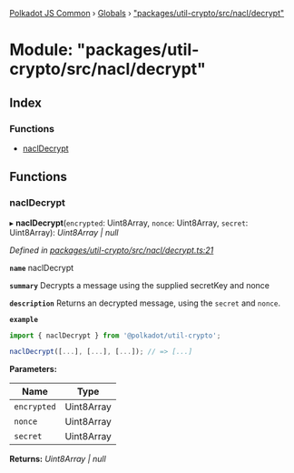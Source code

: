 [Polkadot JS Common](../README.md) › [Globals](../globals.md) › ["packages/util-crypto/src/nacl/decrypt"](_packages_util_crypto_src_nacl_decrypt_.md)

# Module: "packages/util-crypto/src/nacl/decrypt"

## Index

### Functions

* [naclDecrypt](_packages_util_crypto_src_nacl_decrypt_.md#nacldecrypt)

## Functions

###  naclDecrypt

▸ **naclDecrypt**(`encrypted`: Uint8Array, `nonce`: Uint8Array, `secret`: Uint8Array): *Uint8Array | null*

*Defined in [packages/util-crypto/src/nacl/decrypt.ts:21](https://github.com/polkadot-js/common/blob/37d1bcb6e/packages/util-crypto/src/nacl/decrypt.ts#L21)*

**`name`** naclDecrypt

**`summary`** Decrypts a message using the supplied secretKey and nonce

**`description`** 
Returns an decrypted message, using the `secret` and `nonce`.

**`example`** 
<BR>

```javascript
import { naclDecrypt } from '@polkadot/util-crypto';

naclDecrypt([...], [...], [...]); // => [...]
```

**Parameters:**

Name | Type |
------ | ------ |
`encrypted` | Uint8Array |
`nonce` | Uint8Array |
`secret` | Uint8Array |

**Returns:** *Uint8Array | null*
